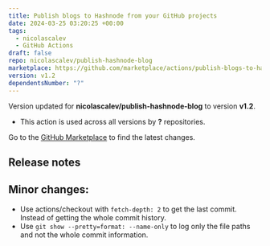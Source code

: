 ```yaml
---
title: Publish blogs to Hashnode from your GitHub projects
date: 2024-03-25 03:20:25 +00:00
tags:
  - nicolascalev
  - GitHub Actions
draft: false
repo: nicolascalev/publish-hashnode-blog
marketplace: https://github.com/marketplace/actions/publish-blogs-to-hashnode-from-your-github-projects
version: v1.2
dependentsNumber: "?"
---
```



Version updated for **nicolascalev/publish-hashnode-blog** to version **v1.2**.
- This action is used across all versions by **?** repositories.

Go to the [GitHub Marketplace](https://github.com/marketplace/actions/publish-blogs-to-hashnode-from-your-github-projects) to find the latest changes.

## Release notes

## Minor changes:

- Use actions/checkout with `fetch-depth: 2` to get the last commit. Instead of getting the whole commit history.
- Use `git show --pretty=format: --name-only` to log only the file paths and not the whole commit information.
